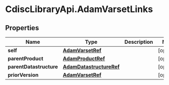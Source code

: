 # CdiscLibraryApi.AdamVarsetLinks

## Properties

Name | Type | Description | Notes
------------ | ------------- | ------------- | -------------
**self** | [**AdamVarsetRef**](AdamVarsetRef.md) |  | [optional] 
**parentProduct** | [**AdamProductRef**](AdamProductRef.md) |  | [optional] 
**parentDatastructure** | [**AdamDatastructureRef**](AdamDatastructureRef.md) |  | [optional] 
**priorVersion** | [**AdamVarsetRef**](AdamVarsetRef.md) |  | [optional] 


